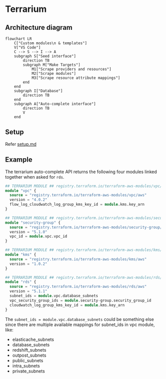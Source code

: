 # Terrarium

## Architecture diagram

```mermaid
flowchart LR
    C["Custom modules\n & templates"]
    V["VS Code"]
    C --> S --> I --> A
    subgraph S["Seed interface"]
        direction TB
        subgraph M["Make Targets"]
            M1["Scrape providers and resources"]
            M2["Scrape modules"]
            M3["Scrape resource attribute mappings"]
        end
    end
    subgraph I["Database"]
        direction TB
    end
    subgraph A["Auto-complete interface"]
        direction TB
        V
    end

```

## Setup

Refer [setup.md](./setup.md)

## Example

The terrarium auto-complete API returns the following four modules linked together when asked for `rds`.

```tf
## TERRARIUM MODULE ## registry.terraform.io/terraform-aws-modules/vpc/aws ## vpc ## _TAXONOMY_ ##
module "vpc" {
  source = "registry.terraform.io/terraform-aws-modules/vpc/aws"
  version = "4.0.2"
  flow_log_cloudwatch_log_group_kms_key_id = module.kms.key_arn
}

## TERRARIUM MODULE ## registry.terraform.io/terraform-aws-modules/security-group/aws ## security-group ## _TAXONOMY_ ##
module "security-group" {
  source = "registry.terraform.io/terraform-aws-modules/security-group/aws"
  version = "5.1.0"
  vpc_id = module.vpc.vpc_id
}

## TERRARIUM MODULE ## registry.terraform.io/terraform-aws-modules/kms/aws ## kms ## _TAXONOMY_ ##
module "kms" {
  source = "registry.terraform.io/terraform-aws-modules/kms/aws"
  version = "1.0.2"
}

## TERRARIUM MODULE ## registry.terraform.io/terraform-aws-modules/rds/aws ## rds ## _TAXONOMY_ ##
module "rds" {
  source = "registry.terraform.io/terraform-aws-modules/rds/aws"
  version = "5.1.1"
  subnet_ids = module.vpc.database_subnets
  vpc_security_group_ids = module.security-group.security_group_id
  cloudwatch_log_group_kms_key_id = module.kms.key_arn
}
```

The `subnet_ids = module.vpc.database_subnets` could be something else since there are multiple available mappings for subnet_ids in vpc module, like:

- elasticache_subnets
- database_subnets
- redshift_subnets
- outpost_subnets
- public_subnets
- intra_subnets
- private_subnets
